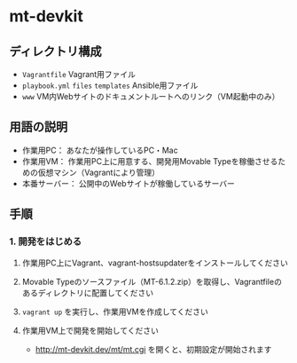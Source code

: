 # mt-devkit

## ディレクトリ構成

* `Vagrantfile` Vagrant用ファイル
* `playbook.yml` `files` `templates` Ansible用ファイル
* `www` VM内Webサイトのドキュメントルートへのリンク（VM起動中のみ）

## 用語の説明

* 作業用PC： あなたが操作しているPC・Mac
* 作業用VM： 作業用PC上に用意する、開発用Movable Typeを稼働させるための仮想マシン（Vagrantにより管理）
* 本番サーバー： 公開中のWebサイトが稼働しているサーバー

## 手順

### 1. 開発をはじめる

1. 作業用PC上にVagrant、vagrant-hostsupdaterをインストールしてください

2. Movable Typeのソースファイル（MT-6.1.2.zip）を取得し、Vagrantfileのあるディレクトリに配置してください

3. `vagrant up` を実行し、作業用VMを作成してください

4. 作業用VM上で開発を開始してください
    * http://mt-devkit.dev/mt/mt.cgi を開くと、初期設定が開始されます


